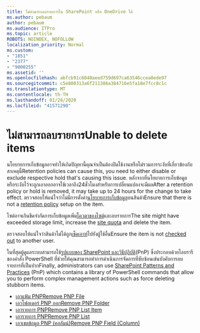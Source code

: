 ```yaml
---
title: ไม่สามารถลบรายการใน SharePoint หรือ OneDrive ได้
ms.author: pebaum
author: pebaum
ms.audience: ITPro
ms.topic: article
ROBOTS: NOINDEX, NOFOLLOW
localization_priority: Normal
ms.custom:
- "1851"
- "2377"
- "9000255"
ms.assetid: ''
ms.openlocfilehash: abfcb91c6040aeed759d697ca63546ccea8ede97
ms.sourcegitcommit: c5e800313a6f211386a384716e5fa18e7fcc8c1c
ms.translationtype: MT
ms.contentlocale: th-TH
ms.lasthandoff: 01/28/2020
ms.locfileid: "41571290"
---
```

# <a name="unable-to-delete-items"></a><span data-ttu-id="8ad3e-102">ไม่สามารถลบรายการ</span><span class="sxs-lookup"><span data-stu-id="8ad3e-102">Unable to delete items</span></span>

<span data-ttu-id="8ad3e-103">นโยบายการเก็บข้อมูลอาจทำให้เกิดปัญหานี้คุณจำเป็นต้องปิดใช้งานหรือไม่รวมการระงับที่เกี่ยวข้องกับสาเหตุนี้</span><span class="sxs-lookup"><span data-stu-id="8ad3e-103">Retention policies can cause this, you need to either disable or exclude respective hold that's causing this issue.</span></span> <span data-ttu-id="8ad3e-104">หลังจากที่นโยบายการเก็บข้อมูลหรือระงับไว้จะถูกเอาออกอาจใช้เวลาถึง24ชั่วโมงสำหรับการเปลี่ยนแปลงจะมีผล</span><span class="sxs-lookup"><span data-stu-id="8ad3e-104">After a retention policy or hold is removed, it may take up to 24 hours for the change to take effect.</span></span> <span data-ttu-id="8ad3e-105">ตรวจสอบให้แน่ใจว่าไม่มีการตั้งค่า[นโยบายการเก็บข้อมูล](https://docs.microsoft.com/office365/securitycompliance/retention-policies)บนสินค้า</span><span class="sxs-lookup"><span data-stu-id="8ad3e-105">Ensure that there is not a [retention policy](https://docs.microsoft.com/office365/securitycompliance/retention-policies) setup on the item.</span></span>

<span data-ttu-id="8ad3e-106">ไซต์อาจเกินขีดจำกัดการเก็บข้อมูลเพิ่ม[โควตาของไซต์](https://docs.microsoft.com/powershell/module/sharepoint-online/set-sposite?view=sharepoint-ps)และลบรายการ</span><span class="sxs-lookup"><span data-stu-id="8ad3e-106">The site might have exceeded storage limit, increase the [site quota](https://docs.microsoft.com/powershell/module/sharepoint-online/set-sposite?view=sharepoint-ps) and delete the item.</span></span>

<span data-ttu-id="8ad3e-107">ตรวจสอบให้แน่ใจว่าสินค้าไม่ได้ถูก[เช็คเอาท์](https://support.office.com/article/check-out-check-in-or-discard-changes-to-files-in-a-library-7e2c12a9-a874-4393-9511-1378a700f6de)ไปยังผู้ใช้อื่น</span><span class="sxs-lookup"><span data-stu-id="8ad3e-107">Ensure the item is not [checked out](https://support.office.com/article/check-out-check-in-or-discard-changes-to-files-in-a-library-7e2c12a9-a874-4393-9511-1378a700f6de) to another user.</span></span>

<span data-ttu-id="8ad3e-108">ในที่สุดผู้ดูแลระบบสามารถใช้[รูปแบบของ SharePoint และวิธีปฏิบัติ](https://docs.microsoft.com/powershell/sharepoint/sharepoint-pnp/sharepoint-pnp-cmdlets?view=sharepoint-ps#installation)(PnP) ซึ่งประกอบด้วยไลบรารีของคำสั่ง PowerShell ที่ช่วยให้คุณสามารถทำการดำเนินการจัดการที่ซับซ้อนเช่นบังคับการลบรายการที่เป็นปาก</span><span class="sxs-lookup"><span data-stu-id="8ad3e-108">Finally, administrators can use [SharePoint Patterns and Practices](https://docs.microsoft.com/powershell/sharepoint/sharepoint-pnp/sharepoint-pnp-cmdlets?view=sharepoint-ps#installation) (PnP) which contains a library of PowerShell commands that allow you to perform complex management actions such as force deleting stubborn items.</span></span>
- [<span data-ttu-id="8ad3e-109">เอาแฟ้ม PNP</span><span class="sxs-lookup"><span data-stu-id="8ad3e-109">Remove PNP File</span></span>](https://docs.microsoft.com/powershell/module/sharepoint-pnp/remove-pnpfile?view=sharepoint-ps)
- [<span data-ttu-id="8ad3e-110">เอาโฟลเดอร์ PNP ออก</span><span class="sxs-lookup"><span data-stu-id="8ad3e-110">Remove PNP Folder</span></span>](https://docs.microsoft.com/powershell/module/sharepoint-pnp/remove-pnpfolder?view=sharepoint-ps)
- [<span data-ttu-id="8ad3e-111">เอารายการ PNP</span><span class="sxs-lookup"><span data-stu-id="8ad3e-111">Remove PNP List Item</span></span>](https://docs.microsoft.com/powershell/module/sharepoint-pnp/remove-pnplistitem?view=sharepoint-ps)
- [<span data-ttu-id="8ad3e-112">เอารายการ PNP</span><span class="sxs-lookup"><span data-stu-id="8ad3e-112">Remove PNP List</span></span>](https://docs.microsoft.com/powershell/module/sharepoint-pnp/remove-pnplist?view=sharepoint-ps)
- [<span data-ttu-id="8ad3e-113">เอาเขตข้อมูล PNP (คอลัมน์)</span><span class="sxs-lookup"><span data-stu-id="8ad3e-113">Remove PNP Field (Column)</span></span>](https://docs.microsoft.com/powershell/module/sharepoint-pnp/remove-pnpfield?view=sharepoint-ps)